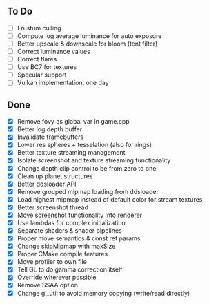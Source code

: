 ## To Do
- [ ] Frustum culling
- [ ] Compute log average luminance for auto exposure
- [ ] Better upscale & downscale for bloom (tent filter)
- [ ] Correct luminance values
- [ ] Correct flares
- [ ] Use BC7 for textures
- [ ] Specular support
- [ ] Vulkan implementation, one day

## Done
- [x] Remove fovy as global var in game.cpp
- [x] Better log depth buffer
- [x] Invalidate framebuffers
- [x] Lower res spheres + tesselation (also for rings)
- [x] Better texture streaming management
- [x] Isolate screenshot and texture streaming functionality
- [x] Change depth clip control to be from zero to one
- [x] Clean up planet structures
- [x] Better ddsloader API
- [x] Remove grouped mipmap loading from ddsloader
- [x] Load highest mipmap instead of default color for stream textures
- [x] Better screenshot thread
- [x] Move screenshot functionality into renderer
- [x] Use lambdas for complex initialization
- [x] Separate shaders & shader pipelines
- [x] Proper move semantics & const ref params
- [x] Change skipMipmap with maxSize
- [x] Proper CMake compile features
- [x] Move profiler to own file
- [x] Tell GL to do gamma correction itself
- [x] Override wherever possible
- [x] Remove SSAA option
- [x] Change gl_util to avoid memory copying (write/read directly)
